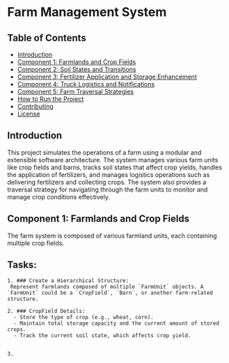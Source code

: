 # Farm Management System

## Table of Contents

- [Introduction](#introduction)
- [Component 1: Farmlands and Crop Fields](#component-1-farmlands-and-crop-fields)
- [Component 2: Soil States and Transitions](#component-2-soil-states-and-transitions)
- [Component 3: Fertilizer Application and Storage Enhancement](#component-3-fertilizer-application-and-storage-enhancement)
- [Component 4: Truck Logistics and Notifications](#component-4-truck-logistics-and-notifications)
- [Component 5: Farm Traversal Strategies](#component-5-farm-traversal-strategies)
- [How to Run the Project](#how-to-run-the-project)
- [Contributing](#contributing)
- [License](#license)

## Introduction

This project simulates the operations of a farm using a modular and extensible software architecture. The system manages various farm units like crop fields and barns, tracks soil states that affect crop yields, handles the application of fertilizers, and manages logistics operations such as delivering fertilizers and collecting crops. The system also provides a traversal strategy for navigating through the farm units to monitor and manage crop conditions effectively.

## Component 1: Farmlands and Crop Fields

The farm system is composed of various farmland units, each containing multiple crop fields.

## Tasks:
    1. ### Create a Hierarchical Structure:
     Represent farmlands composed of multiple `FarmUnit` objects. A `FarmUnit` could be a `CropField`, `Barn`, or another farm-related structure.

    2. ### CropField Details:
      - Store the type of crop (e.g., wheat, corn).
      - Maintain total storage capacity and the current amount of stored crops.
      - Track the current soil state, which affects crop yield.
     

    3.
      
